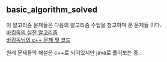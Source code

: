 ## basic_algorithm_solved

이 알고리즘 문제들은 다음의 알고리즘 수업을 참고하며 푼 문제들 이다.  
[바킹독의 실전 알고리즘](https://blog.encrypted.gg/category/%EA%B0%95%EC%A2%8C/%EC%8B%A4%EC%A0%84%20%EC%95%8C%EA%B3%A0%EB%A6%AC%EC%A6%98)  
[바킹독님의 c++ 문제 및 코드](https://github.com/encrypted-def/basic-algo-lecture)   

원래 문제들의 해설은 c++로 되어있지만 java로 풀어보는 중...


